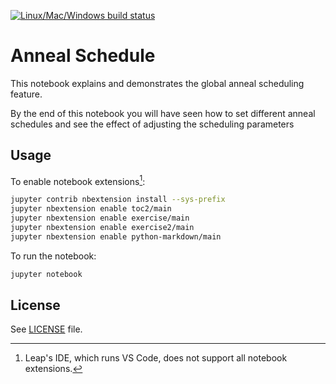 [![Linux/Mac/Windows build status](
  https://circleci.com/gh/dwave-examples/anneal-schedule-notebook.svg?style=svg)](
  https://circleci.com/gh/dwave-examples/anneal-schedule-notebook)

# Anneal Schedule

This notebook explains and demonstrates the global anneal scheduling feature.

By the end of this notebook you will have seen how to set different anneal
schedules and see the effect of adjusting the scheduling parameters

## Usage

To enable notebook extensions[^1]:

```bash
jupyter contrib nbextension install --sys-prefix
jupyter nbextension enable toc2/main
jupyter nbextension enable exercise/main
jupyter nbextension enable exercise2/main
jupyter nbextension enable python-markdown/main

```

To run the notebook:

```bash
jupyter notebook
```

[^1]: Leap's IDE, which runs VS Code, does not support all notebook extensions.

## License

See [LICENSE](LICENSE.md) file.
